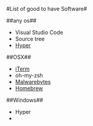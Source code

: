 #List of good to have Software#

##any os##
* Visual Studio Code
* Source tree
* [Hyper](https://hyper.is/)

##OSX##
* [iTerm](https://www.iterm2.com/)
* oh-my-zsh
* [Malwarebytes](https://www.malwarebytes.com/) 
* [Homebrew](https://brew.sh/)

##Windows##
* Hyper
* 